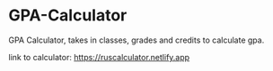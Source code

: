 # GPA-Calculator
GPA Calculator, takes in classes, grades and credits to calculate gpa. 

link to calculator: https://ruscalculator.netlify.app 